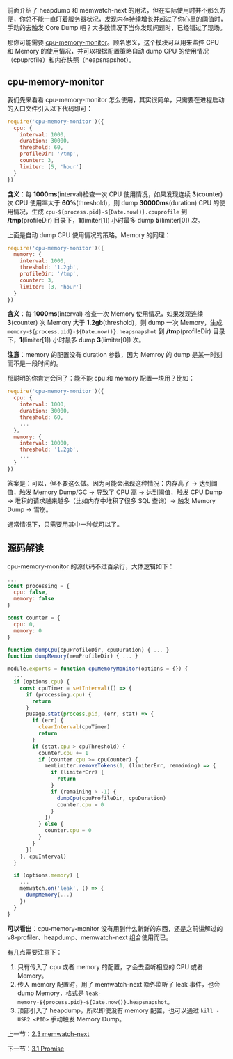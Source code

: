 前面介绍了 heapdump 和 memwatch-next 的用法，但在实际使用时并不那么方便，你总不能一直盯着服务器状况，发现内存持续增长并超过了你心里的阈值时，手动的去触发 Core Dump 吧？大多数情况下当你发现问题时，已经错过了现场。

那你可能需要 [cpu-memory-monitor](https://github.com/nswbmw/cpu-memory-monitor)。顾名思义，这个模块可以用来监控 CPU 和 Memory 的使用情况，并可以根据配置策略自动 dump CPU 的使用情况（cpuprofile）和内存快照（heapsnapshot）。

## cpu-memory-monitor

我们先来看看 cpu-memory-monitor 怎么使用，其实很简单，只需要在进程启动的入口文件引入以下代码即可：

```js
require('cpu-memory-monitor')({
  cpu: {
    interval: 1000,
    duration: 30000,
    threshold: 60,
    profileDir: '/tmp',
    counter: 3,
    limiter: [5, 'hour']
  }
})
```

**含义**：每 **1000ms**(interval)检查一次 CPU 使用情况，如果发现连续 **3**(counter)次 CPU 使用率大于 **60%**(threshold)，则 dump **30000ms**(duration) CPU 的使用情况，生成 `cpu-${process.pid}-${Date.now()}.cpuprofile` 到 **/tmp**(profileDir) 目录下，**1**(limiter[1]) 小时最多 dump **5**(limiter[0]) 次。

上面是自动 dump CPU 使用情况的策略。Memory 的同理：

```js
require('cpu-memory-monitor')({
  memory: {
    interval: 1000,
    threshold: '1.2gb',
    profileDir: '/tmp',
    counter: 3,
    limiter: [3, 'hour']
  }
})
```

**含义**：每 **1000ms**(interval) 检查一次 Memory 使用情况，如果发现连续 **3**(counter) 次 Memory 大于 **1.2gb**(threshold)，则 dump 一次 Memory，生成 `memory-${process.pid}-${Date.now()}.heapsnapshot` 到 **/tmp**(profileDir) 目录下，**1**(limiter[1]) 小时最多 dump **3**(limiter[0]) 次。

**注意**：memory 的配置没有 duration 参数，因为 Memroy 的 dump 是某一时刻而不是一段时间的。

那聪明的你肯定会问了：能不能 cpu 和 memory 配置一块用？比如：

```js
require('cpu-memory-monitor')({
  cpu: {
    interval: 1000,
    duration: 30000,
    threshold: 60,
    ...
  },
  memory: {
    interval: 10000,
    threshold: '1.2gb',
    ...
  }
})
```

答案是：可以，但不要这么做。因为可能会出现这种情况：内存高了 -> 达到阈值，触发 Memory Dump/GC -> 导致了 CPU 高 -> 达到阈值，触发 CPU Dump -> 堆积的请求越来越多（比如内存中堆积了很多 SQL 查询）-> 触发 Memory Dump -> 雪崩。

通常情况下，只需要用其中一种就可以了。

## 源码解读

cpu-memory-monitor 的源代码不过百余行，大体逻辑如下：

```js
...
const processing = {
  cpu: false,
  memory: false
}

const counter = {
  cpu: 0,
  memory: 0
}

function dumpCpu(cpuProfileDir, cpuDuration) { ... }
function dumpMemory(memProfileDir) { ... }

module.exports = function cpuMemoryMonitor(options = {}) {
  ...
  if (options.cpu) {
    const cpuTimer = setInterval(() => {
      if (processing.cpu) {
        return
      }
      pusage.stat(process.pid, (err, stat) => {
        if (err) {
          clearInterval(cpuTimer)
          return
        }
        if (stat.cpu > cpuThreshold) {
          counter.cpu += 1
          if (counter.cpu >= cpuCounter) {
            memLimiter.removeTokens(1, (limiterErr, remaining) => {
              if (limiterErr) {
                return
              }
              if (remaining > -1) {
                dumpCpu(cpuProfileDir, cpuDuration)
                counter.cpu = 0
              }
            })
          } else {
            counter.cpu = 0
          }
        }
      })
    }, cpuInterval)
  }

  if (options.memory) {
    ...
    memwatch.on('leak', () => {
      dumpMemory(...)
    })
  }
}
```

**可以看出**：cpu-memory-monitor 没有用到什么新鲜的东西，还是之前讲解过的 v8-profiler、heapdump、memwatch-next 组合使用而已。

有几点需要注意下：

1. 只有传入了 cpu 或者 memory 的配置，才会去监听相应的 CPU 或者 Memory。
2. 传入 memory 配置时，用了 memwatch-next 额外监听了 leak 事件，也会 dump Memory，格式是 `leak-memory-${process.pid}-${Date.now()}.heapsnapshot`。
3. 顶部引入了 heapdump，所以即使没有 memory 配置，也可以通过  `kill -USR2 <PID>` 手动触发 Memory Dump。

上一节：[2.3 memwatch-next](https://github.com/nswbmw/node-in-debugging/blob/master/2.3%20memwatch-next.md)

下一节：[3.1 Promise](https://github.com/nswbmw/node-in-debugging/blob/master/3.1%20Promise.md)
